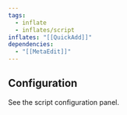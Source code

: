 ```yaml
---
tags:
  - inflate
  - inflates/script
inflates: "[[QuickAdd]]"
dependencies:
  - "[[MetaEdit]]"
---
```

## Configuration

See the script configuration panel.